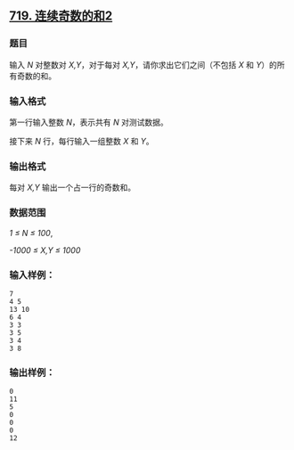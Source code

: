 ## [719. 连续奇数的和2](https://www.acwing.com/problem/content/721/)

### 题目

输入 *N* 对整数对 *X,Y*，对于每对 *X,Y*，请你求出它们之间（不包括 *X* 和 *Y*）的所有奇数的和。

### 输入格式

第一行输入整数 *N*，表示共有 *N* 对测试数据。

接下来 *N* 行，每行输入一组整数 *X* 和 *Y*。

### 输出格式

每对 *X,Y* 输出一个占一行的奇数和。

### 数据范围

*1 ≤ N ≤ 100*,

*-1000 ≤ X,Y ≤ 1000*

### 输入样例：

```
7
4 5
13 10
6 4
3 3
3 5
3 4
3 8
```

### 输出样例：

```
0
11
5
0
0
0
12
```
